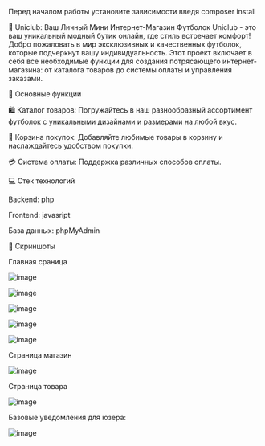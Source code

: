 Перед началом работы установите зависимости введя composer install

🎉 Uniclub: Ваш Личный Мини Интернет-Магазин Футболок
Uniclub - это ваш уникальный модный бутик онлайн, где стиль встречает комфорт! Добро пожаловать в мир эксклюзивных и качественных футболок, которые подчеркнут вашу индивидуальность. Этот проект включает в себя все необходимые функции для создания потрясающего интернет-магазина: от каталога товаров до системы оплаты и управления заказами.

🌟 Основные функции

🛍 Каталог товаров: Погружайтесь в наш разнообразный ассортимент футболок с уникальными дизайнами и размерами на любой вкус.

🛒 Корзина покупок: Добавляйте любимые товары в корзину и наслаждайтесь удобством покупки.

💳 Система оплаты: Поддержка различных способов оплаты.

💻 Стек технологий

Backend: php

Frontend: javasript

База данных: phpMyAdmin



📸 Скриншоты

Главная сраница 

![image](https://github.com/user-attachments/assets/a88420d0-4cdb-47f3-9e4f-ccd48ea27d0a)

![image](https://github.com/user-attachments/assets/e889fafb-437c-4cf9-92f7-e5eb284a9862)

![image](https://github.com/user-attachments/assets/d8830347-9967-4c53-8497-a37c7462caff)

![image](https://github.com/user-attachments/assets/d319b5bc-6dbc-4d03-8c9d-ed47db8f3eb8)

![image](https://github.com/user-attachments/assets/92864564-8eed-4931-9d20-c8061b20a47b)

Страница магазин 

![image](https://github.com/user-attachments/assets/7b954e2b-1e59-4a79-880d-60c31dcfe9c1)

Страница товара

![image](https://github.com/user-attachments/assets/f4fe7d57-ecc2-4072-806e-76f7a4a5f21e)

Базовые уведомления  для юзера:

![image](https://github.com/user-attachments/assets/24789166-bf3d-4c46-828f-d02be7464a9f)










